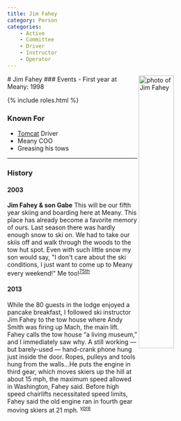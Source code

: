 ```yaml
---
title: Jim Fahey
category: Person
categories:
    - Active
    - Committee
    - Driver
    - Instructor
    - Operator
---
```

<img src="img/2020-Jim-Fahey.jpeg" align="right" style="width: 40%;" alt="photo of Jim Fahey">
# Jim Fahey
### Events
- First year at Meany: 1998

{% include roles.html %}

### Known For
- [Tomcat](Tomcat) Driver
- Meany COO
- Greasing his tows

---
### History
#### 2003

**Jim Fahey & son Gabe** This will be our fifth year skiing and boarding here at Meany. This place has already become a favorite memory of ours. Last season there was hardly enough snow to ski on. We had to take our skiis off and walk through the woods to the tow hut spot. Even with such little snow my son would say, "I don't care about the ski conditions, I just want to come up to Meany every weekend!" Me too!<sup>[75th][]</sup>

#### 2013

While the 80 guests in the lodge enjoyed a pancake breakfast, I followed ski instructor Jim Fahey to the tow house where Andy Smith was firing up Mach, the main lift. Fahey calls the tow house “a living museum,” and I immediately saw why. A still working — but barely-used — hand-crank phone hung just inside the door. Ropes, pulleys and tools hung from the walls...He puts the engine in third gear, which moves skiers up the hill at about 15 mph, the maximum speed allowed in Washington, Fahey said. Before high speed chairlifts necessitated speed limits, Fahey said the old engine ran in fourth gear moving skiers at 21 mph. <sup>[yore][]</sup>


[75th]: Anniversary#75th
[yore]: https://www.theolympian.com/outdoors/article25316305.html
